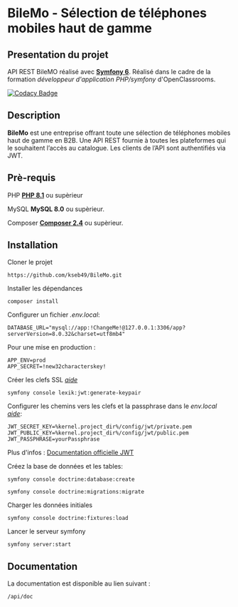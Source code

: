 # BileMo - Sélection de téléphones mobiles haut de gamme

## Presentation du projet
API REST BileMO réalisé avec [**Symfony 6**](https://symfony.com/).
Réalisé dans le cadre de la formation _développeur d'application PHP/symfony_ d'OpenClassrooms.

[![Codacy Badge](https://app.codacy.com/project/badge/Grade/8e1d62294ec4422aa6a77919083d84f4)](https://app.codacy.com/gh/kseb49/BileMo/dashboard?utm_source=gh&utm_medium=referral&utm_content=&utm_campaign=Badge_grade)

## Description
**BileMo** est une entreprise offrant toute une sélection de téléphones mobiles haut de gamme en B2B.
Une API REST fournie à toutes les plateformes qui le souhaitent l’accès au catalogue.
Les clients de l’API sont authentifiés via JWT.

## Prè-requis

PHP
[**PHP 8.1**](https://www.php.net/downloads) ou supèrieur

MySQL
**MySQL 8.0** ou supèrieur.

Composer
[**Composer 2.4**](https://getcomposer.org/download/) ou supèrieur.

## Installation

Cloner le projet

```https://github.com/kseb49/BileMo.git```

Installer les dépendances

 ```composer install```

 Configurer un fichier _.env.local_:
 ```Dotenv
DATABASE_URL="mysql://app:!ChangeMe!@127.0.0.1:3306/app?serverVersion=8.0.32&charset=utf8mb4"
```
Pour une mise en production :

```Dotenv
APP_ENV=prod
APP_SECRET=!new32characterskey!
```
Créer les clefs SSL [_aide_](https://github.com/lexik/LexikJWTAuthenticationBundle/blob/2.x/Resources/doc/index.rst#generate-the-ssl-keys)

`symfony console lexik:jwt:generate-keypair`

Configurer les chemins vers les clefs et la passphrase dans le _env.local_ [_aide_](https://github.com/lexik/LexikJWTAuthenticationBundle/blob/2.x/Resources/doc/index.rst#configuration):

```dotenv
JWT_SECRET_KEY=%kernel.project_dir%/config/jwt/private.pem
JWT_PUBLIC_KEY=%kernel.project_dir%/config/jwt/public.pem
JWT_PASSPHRASE=yourPassphrase
```
Plus d'infos : [Documentation officielle JWT](https://github.com/lexik/LexikJWTAuthenticationBundle/blob/2.x/Resources/doc/index.rst#getting-started)

 Créez la base de données et les tables:

```symfony console doctrine:database:create```

```symfony console doctrine:migrations:migrate```

Charger les données initiales

```symfony console doctrine:fixtures:load```

Lancer le serveur symfony

`symfony server:start`
## Documentation

La documentation est disponible au lien suivant :

`/api/doc`

